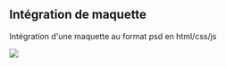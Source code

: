 ## Intégration de maquette

Intégration d'une maquette au format psd en html/css/js

![](http://blazrobar.com/wp-content/uploads/2016/01/free-psd-templates-photoshop-full-pixels.jpg)
